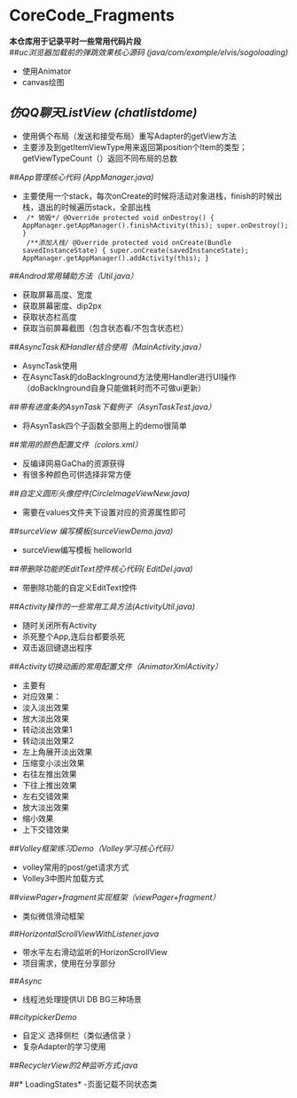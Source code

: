 # CoreCode_Fragments

**本仓库用于记录平时一些常用代码片段**<br>
##*uc浏览器加载前的弹跳效果核心源码 (java/com/example/elvis/sogoloading)* 
- 使用Animator
- canvas绘图

## *仿QQ聊天ListView   (chatlistdome)*<br>
- 使用俩个布局（发送和接受布局）重写Adapter的getView方法<br>
- 主要涉及到getItemViewType用来返回第position个Item的类型；getViewTypeCount（）返回不同布局的总数<br>

##*App管理核心代码 (AppManager.java)*
- 主要使用一个stack，每次onCreate的时候将活动对象进栈，finish的时候出栈，退出的时候遍历stack，全部出栈
- <code> /* 销毁*/
	@Override
	protected void onDestroy() {
		AppManager.getAppManager().finishActivity(this);
		super.onDestroy();
	}<br>
	/***添加入栈*/
	@Override
	protected void onCreate(Bundle savedInstanceState) {
		super.onCreate(savedInstanceState);
		AppManager.getAppManager().addActivity(this);
	}</code>

##*Androd常用辅助方法（Util.java）*
- 获取屏幕高度、宽度
- 获取屏幕密度、dip2px
- 获取状态栏高度
- 获取当前屏幕截图（包含状态看/不包含状态栏）

##*AsyncTask和Handler结合使用（MainActivity.java）*
- AsyncTask使用
- 在AsyncTask的doBackInground方法使用Handler进行UI操作（doBackInground自身只能做耗时而不可做ui更新）

##*带有进度条的AsynTask下载例子（AsynTaskTest.java）*
- 将AsynTask四个子函数全部用上的demo很简单

##*常用的颜色配置文件（colors.xml）*
- 反编译网易GaCha的资源获得
- 有很多种颜色可供选择非常方便

##*自定义圆形头像控件(CircleImageViewNew.java)*
- 需要在values文件夹下设置对应的资源属性即可

##*surceView 编写模板(surceViewDemo.java)*
- surceView编写模板 helloworld

##*带删除功能的EditText控件核心代码( EditDel.java)*
- 带删除功能的自定义EditText控件

##*Activity操作的一些常用工具方法(ActivityUtil.java)*
-  随时关闭所有Activity
-  杀死整个App,连后台都要杀死
-  双击返回键退出程序

##*Activity切换动画的常用配置文件（AnimatorXmlActivity）*
- 主要有
- 对应效果：
- 淡入淡出效果
- 放大淡出效果
- 转动淡出效果1
- 转动淡出效果2
- 左上角展开淡出效果
- 压缩变小淡出效果
- 右往左推出效果
- 下往上推出效果
- 左右交错效果
- 放大淡出效果
- 缩小效果
- 上下交错效果

##*Volley框架练习Demo（Volley学习核心代码）*
- volley常用的post/get请求方式
- Volley3中图片加载方式

##*viewPager+fragment实现框架（viewPager+fragment）*
- 类似微信滑动框架


##*HorizontalScrollViewWithListener.java*
- 带水平左右滑动监听的HorizonScrollView 
- 项目需求，使用在分享部分

##*Async*
- 线程池处理提供UI DB BG三种场景

##*citypickerDemo*
- 自定义 选择侧栏（类似通信录 ）
- 复杂Adapter的学习使用

##*RecyclerView的2种监听方式.java*

##* LoadingStates*
-页面记载不同状态类
